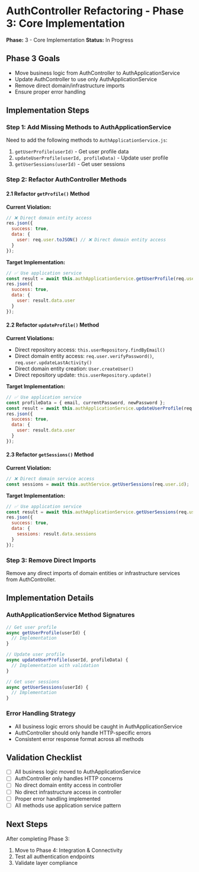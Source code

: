 # AuthController Refactoring - Phase 3: Core Implementation

**Phase:** 3 - Core Implementation
**Status:** In Progress

## Phase 3 Goals
- Move business logic from AuthController to AuthApplicationService
- Update AuthController to use only AuthApplicationService
- Remove direct domain/infrastructure imports
- Ensure proper error handling

## Implementation Steps

### Step 1: Add Missing Methods to AuthApplicationService
Need to add the following methods to `AuthApplicationService.js`:

1. `getUserProfile(userId)` - Get user profile data
2. `updateUserProfile(userId, profileData)` - Update user profile  
3. `getUserSessions(userId)` - Get user sessions

### Step 2: Refactor AuthController Methods

#### 2.1 Refactor `getProfile()` Method
**Current Violation:**
```javascript
// ❌ Direct domain entity access
res.json({
  success: true,
  data: {
    user: req.user.toJSON() // ❌ Direct domain entity access
  }
});
```

**Target Implementation:**
```javascript
// ✅ Use application service
const result = await this.authApplicationService.getUserProfile(req.user.id);
res.json({
  success: true,
  data: {
    user: result.data.user
  }
});
```

#### 2.2 Refactor `updateProfile()` Method
**Current Violations:**
- Direct repository access: `this.userRepository.findByEmail()`
- Direct domain entity access: `req.user.verifyPassword()`, `req.user.updateLastActivity()`
- Direct domain entity creation: `User.createUser()`
- Direct repository update: `this.userRepository.update()`

**Target Implementation:**
```javascript
// ✅ Use application service
const profileData = { email, currentPassword, newPassword };
const result = await this.authApplicationService.updateUserProfile(req.user.id, profileData);
res.json({
  success: true,
  data: {
    user: result.data.user
  }
});
```

#### 2.3 Refactor `getSessions()` Method
**Current Violation:**
```javascript
// ❌ Direct domain service access
const sessions = await this.authService.getUserSessions(req.user.id);
```

**Target Implementation:**
```javascript
// ✅ Use application service
const result = await this.authApplicationService.getUserSessions(req.user.id);
res.json({
  success: true,
  data: {
    sessions: result.data.sessions
  }
});
```

### Step 3: Remove Direct Imports
Remove any direct imports of domain entities or infrastructure services from AuthController.

## Implementation Details

### AuthApplicationService Method Signatures

```javascript
// Get user profile
async getUserProfile(userId) {
  // Implementation
}

// Update user profile
async updateUserProfile(userId, profileData) {
  // Implementation with validation
}

// Get user sessions
async getUserSessions(userId) {
  // Implementation
}
```

### Error Handling Strategy
- All business logic errors should be caught in AuthApplicationService
- AuthController should only handle HTTP-specific errors
- Consistent error response format across all methods

## Validation Checklist
- [ ] All business logic moved to AuthApplicationService
- [ ] AuthController only handles HTTP concerns
- [ ] No direct domain entity access in controller
- [ ] No direct infrastructure access in controller
- [ ] Proper error handling implemented
- [ ] All methods use application service pattern

## Next Steps
After completing Phase 3:
1. Move to Phase 4: Integration & Connectivity
2. Test all authentication endpoints
3. Validate layer compliance 